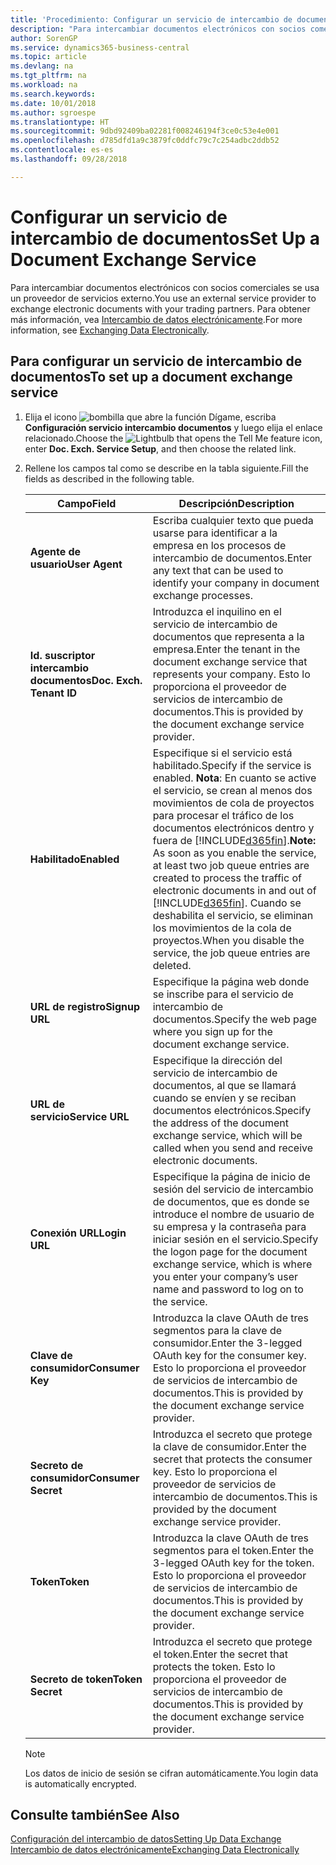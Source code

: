 ```yaml
---
title: 'Procedimiento: Configurar un servicio de intercambio de documentos | Documentos de Microsoft'
description: "Para intercambiar documentos electrónicos con socios comerciales se usa un proveedor de servicios externo."
author: SorenGP
ms.service: dynamics365-business-central
ms.topic: article
ms.devlang: na
ms.tgt_pltfrm: na
ms.workload: na
ms.search.keywords: 
ms.date: 10/01/2018
ms.author: sgroespe
ms.translationtype: HT
ms.sourcegitcommit: 9dbd92409ba02281f008246194f3ce0c53e4e001
ms.openlocfilehash: d785dfd1a9c3879fc0ddfc79c7c254adbc2ddb52
ms.contentlocale: es-es
ms.lasthandoff: 09/28/2018

---
```

# <a name="set-up-a-document-exchange-service"></a><span data-ttu-id="58d6d-103">Configurar un servicio de intercambio de documentos</span><span class="sxs-lookup"><span data-stu-id="58d6d-103">Set Up a Document Exchange Service</span></span>
<span data-ttu-id="58d6d-104">Para intercambiar documentos electrónicos con socios comerciales se usa un proveedor de servicios externo.</span><span class="sxs-lookup"><span data-stu-id="58d6d-104">You use an external service provider to exchange electronic documents with your trading partners.</span></span> <span data-ttu-id="58d6d-105">Para obtener más información, vea [Intercambio de datos electrónicamente](across-data-exchange.md).</span><span class="sxs-lookup"><span data-stu-id="58d6d-105">For more information, see [Exchanging Data Electronically](across-data-exchange.md).</span></span>  

## <a name="to-set-up-a-document-exchange-service"></a><span data-ttu-id="58d6d-106">Para configurar un servicio de intercambio de documentos</span><span class="sxs-lookup"><span data-stu-id="58d6d-106">To set up a document exchange service</span></span>  
1. <span data-ttu-id="58d6d-107">Elija el icono ![bombilla que abre la función Dígame](media/ui-search/search_small.png "Dígame que desea hacer"), escriba **Configuración servicio intercambio documentos** y luego elija el enlace relacionado.</span><span class="sxs-lookup"><span data-stu-id="58d6d-107">Choose the ![Lightbulb that opens the Tell Me feature](media/ui-search/search_small.png "Tell me what you want to do") icon, enter **Doc. Exch. Service Setup**, and then choose the related link.</span></span>  
2. <span data-ttu-id="58d6d-108">Rellene los campos tal como se describe en la tabla siguiente.</span><span class="sxs-lookup"><span data-stu-id="58d6d-108">Fill the fields as described in the following table.</span></span>  

    |<span data-ttu-id="58d6d-109">Campo</span><span class="sxs-lookup"><span data-stu-id="58d6d-109">Field</span></span>|<span data-ttu-id="58d6d-110">Descripción</span><span class="sxs-lookup"><span data-stu-id="58d6d-110">Description</span></span>|  
    |---------------------------------|---------------------------------------|  
    |<span data-ttu-id="58d6d-111">**Agente de usuario**</span><span class="sxs-lookup"><span data-stu-id="58d6d-111">**User Agent**</span></span>|<span data-ttu-id="58d6d-112">Escriba cualquier texto que pueda usarse para identificar a la empresa en los procesos de intercambio de documentos.</span><span class="sxs-lookup"><span data-stu-id="58d6d-112">Enter any text that can be used to identify your company in document exchange processes.</span></span>|  
    |<span data-ttu-id="58d6d-113">**Id. suscriptor intercambio documentos**</span><span class="sxs-lookup"><span data-stu-id="58d6d-113">**Doc. Exch. Tenant ID**</span></span>|<span data-ttu-id="58d6d-114">Introduzca el inquilino en el servicio de intercambio de documentos que representa a la empresa.</span><span class="sxs-lookup"><span data-stu-id="58d6d-114">Enter the tenant in the document exchange service that represents your company.</span></span> <span data-ttu-id="58d6d-115">Esto lo proporciona el proveedor de servicios de intercambio de documentos.</span><span class="sxs-lookup"><span data-stu-id="58d6d-115">This is provided by the document exchange service provider.</span></span>|  
    |<span data-ttu-id="58d6d-116">**Habilitado**</span><span class="sxs-lookup"><span data-stu-id="58d6d-116">**Enabled**</span></span>|<span data-ttu-id="58d6d-117">Especifique si el servicio está habilitado.</span><span class="sxs-lookup"><span data-stu-id="58d6d-117">Specify if the service is enabled.</span></span> <span data-ttu-id="58d6d-118">**Nota**: En cuanto se active el servicio, se crean al menos dos movimientos de cola de proyectos para procesar el tráfico de los documentos electrónicos dentro y fuera de [!INCLUDE[d365fin](includes/d365fin_md.md)].</span><span class="sxs-lookup"><span data-stu-id="58d6d-118">**Note:**  As soon as you enable the service, at least two job queue entries are created to process the traffic of electronic documents in and out of [!INCLUDE[d365fin](includes/d365fin_md.md)].</span></span> <span data-ttu-id="58d6d-119">Cuando se deshabilita el servicio, se eliminan los movimientos de la cola de proyectos.</span><span class="sxs-lookup"><span data-stu-id="58d6d-119">When you disable the service, the job queue entries are deleted.</span></span>|  
    |<span data-ttu-id="58d6d-120">**URL de registro**</span><span class="sxs-lookup"><span data-stu-id="58d6d-120">**Signup URL**</span></span>|<span data-ttu-id="58d6d-121">Especifique la página web donde se inscribe para el servicio de intercambio de documentos.</span><span class="sxs-lookup"><span data-stu-id="58d6d-121">Specify the web page where you sign up for the document exchange service.</span></span>|  
    |<span data-ttu-id="58d6d-122">**URL de servicio**</span><span class="sxs-lookup"><span data-stu-id="58d6d-122">**Service URL**</span></span>|<span data-ttu-id="58d6d-123">Especifique la dirección del servicio de intercambio de documentos, al que se llamará cuando se envíen y se reciban documentos electrónicos.</span><span class="sxs-lookup"><span data-stu-id="58d6d-123">Specify the address of the document exchange service, which will be called when you send and receive electronic documents.</span></span>|  
    |<span data-ttu-id="58d6d-124">**Conexión URL**</span><span class="sxs-lookup"><span data-stu-id="58d6d-124">**Login URL**</span></span>|<span data-ttu-id="58d6d-125">Especifique la página de inicio de sesión del servicio de intercambio de documentos, que es donde se introduce el nombre de usuario de su empresa y la contraseña para iniciar sesión en el servicio.</span><span class="sxs-lookup"><span data-stu-id="58d6d-125">Specify the logon page for the document exchange service, which is where you enter your company’s user name and password to log on to the service.</span></span>|  
    |<span data-ttu-id="58d6d-126">**Clave de consumidor**</span><span class="sxs-lookup"><span data-stu-id="58d6d-126">**Consumer Key**</span></span>|<span data-ttu-id="58d6d-127">Introduzca la clave OAuth de tres segmentos para la clave de consumidor.</span><span class="sxs-lookup"><span data-stu-id="58d6d-127">Enter the 3-legged OAuth key for the consumer key.</span></span> <span data-ttu-id="58d6d-128">Esto lo proporciona el proveedor de servicios de intercambio de documentos.</span><span class="sxs-lookup"><span data-stu-id="58d6d-128">This is provided by the document exchange service provider.</span></span>|  
    |<span data-ttu-id="58d6d-129">**Secreto de consumidor**</span><span class="sxs-lookup"><span data-stu-id="58d6d-129">**Consumer Secret**</span></span>|<span data-ttu-id="58d6d-130">Introduzca el secreto que protege la clave de consumidor.</span><span class="sxs-lookup"><span data-stu-id="58d6d-130">Enter the secret that protects the consumer key.</span></span> <span data-ttu-id="58d6d-131">Esto lo proporciona el proveedor de servicios de intercambio de documentos.</span><span class="sxs-lookup"><span data-stu-id="58d6d-131">This is provided by the document exchange service provider.</span></span>|  
    |<span data-ttu-id="58d6d-132">**Token**</span><span class="sxs-lookup"><span data-stu-id="58d6d-132">**Token**</span></span>|<span data-ttu-id="58d6d-133">Introduzca la clave OAuth de tres segmentos para el token.</span><span class="sxs-lookup"><span data-stu-id="58d6d-133">Enter the 3-legged OAuth key for the token.</span></span> <span data-ttu-id="58d6d-134">Esto lo proporciona el proveedor de servicios de intercambio de documentos.</span><span class="sxs-lookup"><span data-stu-id="58d6d-134">This is provided by the document exchange service provider.</span></span>|  
    |<span data-ttu-id="58d6d-135">**Secreto de token**</span><span class="sxs-lookup"><span data-stu-id="58d6d-135">**Token Secret**</span></span>|<span data-ttu-id="58d6d-136">Introduzca el secreto que protege el token.</span><span class="sxs-lookup"><span data-stu-id="58d6d-136">Enter the secret that protects the token.</span></span> <span data-ttu-id="58d6d-137">Esto lo proporciona el proveedor de servicios de intercambio de documentos.</span><span class="sxs-lookup"><span data-stu-id="58d6d-137">This is provided by the document exchange service provider.</span></span>|  

    > [!NOTE]  
    > <span data-ttu-id="58d6d-138">Los datos de inicio de sesión se cifran automáticamente.</span><span class="sxs-lookup"><span data-stu-id="58d6d-138">You login data is automatically encrypted.</span></span>

## <a name="see-also"></a><span data-ttu-id="58d6d-139">Consulte también</span><span class="sxs-lookup"><span data-stu-id="58d6d-139">See Also</span></span>  
[<span data-ttu-id="58d6d-140">Configuración del intercambio de datos</span><span class="sxs-lookup"><span data-stu-id="58d6d-140">Setting Up Data Exchange</span></span>](across-set-up-data-exchange.md)  
[<span data-ttu-id="58d6d-141">Intercambio de datos electrónicamente</span><span class="sxs-lookup"><span data-stu-id="58d6d-141">Exchanging Data Electronically</span></span>](across-data-exchange.md)

